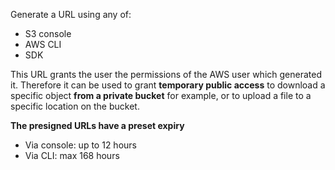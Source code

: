 Generate a URL using any of:
- S3 console
- AWS CLI
- SDK

This URL grants the user the permissions of the AWS user which generated it.
Therefore it can be used to grant **temporary public access** to download a specific object **from a private bucket** for example, or to upload a file to a specific location on the bucket.

**The presigned URLs have a preset expiry**
- Via console: up to 12 hours
- Via CLI: max 168 hours